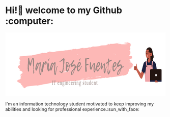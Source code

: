 <h1>Hi!👋 welcome to my Github :computer:</h1> 
<img src="https://github.com/MariaJoseFP/MariaJoseFP/blob/main/studenm.png" width="800" height="200">

<p>I'm an information technology student motivated to keep improving my abilities and looking for professional experience.:sun_with_face:</p>



<!--
<!### Hi!👋 welcome to my Github
**MariaJoseFP/MariaJoseFP** is a ✨ _special_ ✨ repository because its `README.md` (this file) appears on your GitHub profile.


![Texto alternativo]('https://drive.google.com/file/d/1zGq-opU6-2Pgda3giDyMF9j2EInvFqg-/view?usp=sharing.png')

Here are some ideas to get you started:

- 🔭 I’m currently working on ...
- 🌱 I’m currently learning ...
- 👯 I’m looking to collaborate on ...
- 🤔 I’m looking for help with ...
- 💬 Ask me about ...
- 📫 How to reach me: ...
- 😄 Pronouns: ...
- ⚡ Fun fact: ...
-->
